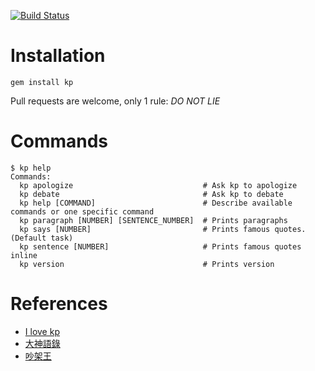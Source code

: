 [![Build Status](https://travis-ci.org/leo424y/kp.svg?branch=master)](https://travis-ci.org/leo424y/kp)

Installation
============

```
gem install kp
```

Pull requests are welcome, only 1 rule: *DO NOT LIE*

Commands
========

```
$ kp help
Commands:
  kp apologize                             # Ask kp to apologize
  kp debate                                # Ask kp to debate
  kp help [COMMAND]                        # Describe available commands or one specific command
  kp paragraph [NUMBER] [SENTENCE_NUMBER]  # Prints paragraphs
  kp says [NUMBER]                         # Prints famous quotes. (Default task)
  kp sentence [NUMBER]                     # Prints famous quotes inline
  kp version                               # Prints version
```

References
==========

- [I love kp](http://kp-joke.tumblr.com/)
- [大神語錄](http://slot.miario.com/machines/83899)
- [吵架王](http://slot.miario.com/machines/83900)
